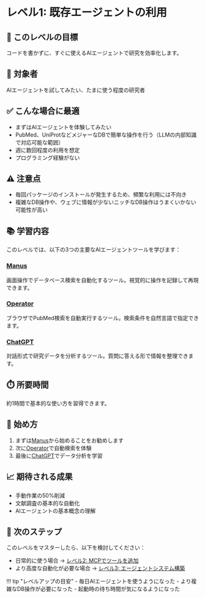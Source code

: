 # レベル1: 既存エージェントの利用

## 🎯 このレベルの目標

コードを書かずに、すぐに使えるAIエージェントで研究を効率化します。

## 👥 対象者

AIエージェントを試してみたい、たまに使う程度の研究者

## ✅ こんな場合に最適

- まずはAIエージェントを体験してみたい
- PubMed、UniProtなどメジャーなDBで簡単な操作を行う（LLMの内部知識で対応可能な範囲）
- 週に数回程度の利用を想定
- プログラミング経験がない

## ⚠️ 注意点

- 毎回パッケージのインストールが発生するため、頻繁な利用には不向き
- 複雑なDB操作や、ウェブに情報が少ないニッチなDB操作はうまくいかない可能性が高い

## 📚 学習内容

このレベルでは、以下の3つの主要なAIエージェントツールを学びます：

### [Manus](manus/index.md)
画面操作でデータベース検索を自動化するツール。視覚的に操作を記録して再現できます。

### [Operator](operator.md)
ブラウザでPubMed検索を自動実行するツール。検索条件を自然言語で指定できます。

### [ChatGPT](chatgpt.md)
対話形式で研究データを分析するツール。質問に答える形で情報を整理できます。

## ⏱️ 所要時間

約1時間で基本的な使い方を習得できます。

## 🚀 始め方

1. まずは[Manus](manus/index.md)から始めることをお勧めします
2. 次に[Operator](operator.md)で自動検索を体験
3. 最後に[ChatGPT](chatgpt.md)でデータ分析を学習

## 📈 期待される成果

- 手動作業の50%削減
- 文献調査の基本的な自動化
- AIエージェントの基本概念の理解

## 🔄 次のステップ

このレベルをマスターしたら、以下を検討してください：

- 日常的に使う場合 → [レベル2: MCPでツールを追加](../02-mcp-server/index.md)
- より高度な自動化が必要な場合 → [レベル3: エージェントシステム構築](../03-build-agents/index.md)

!!! tip "レベルアップの目安"
    - 毎日AIエージェントを使うようになった
    - より複雑なDB操作が必要になった
    - 起動時の待ち時間が気になるようになった